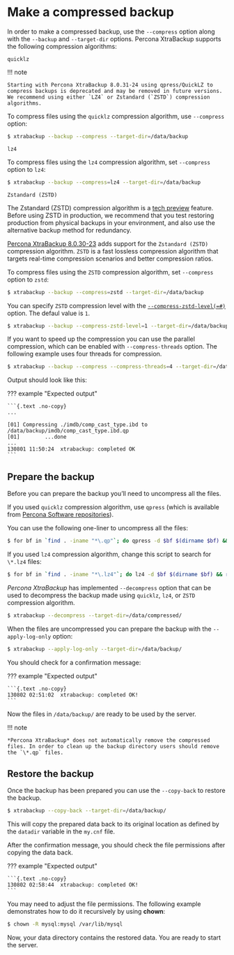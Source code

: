# Make a compressed backup

In order to make a compressed backup, use the `--compress` option along
with the `--backup` and `--target-dir` options. Percona XtraBackup supports the following compression algorithms:

`quicklz`

!!! note

    Starting with Percona XtraBackup 8.0.31-24 using qpress/QuickLZ to compress backups is deprecated and may be removed in future versions. We recommend using either `LZ4` or Zstandard (`ZSTD`) compression algorithms.
    
To compress files using the `quicklz` compression algorithm, use `--compress` option:

```{.bash data-prompt="$"}
$ xtrabackup --backup --compress --target-dir=/data/backup
```

`lz4`

To compress files using the `lz4` compression algorithm, set `--compress` option to `lz4`:

```{.bash data-prompt="$"}
$ xtrabackup --backup --compress=lz4 --target-dir=/data/backup
```

`Zstandard (ZSTD)`

The Zstandard (ZSTD) compression algorithm is a [tech preview](../glossary.md#tech-preview) feature. Before using ZSTD in production, we recommend that you test restoring production from physical backups in your environment, and also use the alternative backup method for redundancy.

[Percona XtraBackup 8.0.30-23](release-notes/8.0/8.0.30-23.0.md) adds support for the `Zstandard (ZSTD)` compression algorithm. `ZSTD` is a fast lossless compression algorithm that targets real-time compression scenarios and better compression ratios.  
    
To compress files using the `ZSTD` compression algorithm, set `--compress` option to `zstd`:

```{.bash data-prompt="$"}
$ xtrabackup --backup --compress=zstd --target-dir=/data/backup
```

You can specify `ZSTD` compression level with the [`--compress-zstd-level(=#)`](/docs/xtrabackup_bin/xbk_option_reference.md#compress-zstd-level) option. The defaul value is `1`.

```{.bash data-prompt="$"}
$ xtrabackup --backup --compress-zstd-level=1 --target-dir=/data/backup
```

If you want to speed up the compression you can use the parallel
compression, which can be enabled with `--compress-threads`
option. The following example uses four threads for compression.

```{.bash data-prompt="$"}
$ xtrabackup --backup --compress --compress-threads=4 --target-dir=/data/backup
```

Output should look like this:

??? example "Expected output"

    ```{.text .no-copy}
    ...

    [01] Compressing ./imdb/comp_cast_type.ibd to /data/backup/imdb/comp_cast_type.ibd.qp
    [01]        ...done
    ...
    130801 11:50:24  xtrabackup: completed OK
    ```

## Prepare the backup

Before you can prepare the backup you’ll need to uncompress all the files.

If you used `quicklz` compression algorithm, use `qpress` (which is available from [Percona Software repositories](http://www.percona.com/doc/percona-xtrabackup/8.0/installation.html#using-percona-software-repositories)).

You can use the following one-liner to uncompress all the files:

```{.bash data-prompt="$"}
$ for bf in `find . -iname "*\.qp"`; do qpress -d $bf $(dirname $bf) && rm $bf; done
``` 

If you used `lz4` compression algorithm, change this script to search
for `\*.lz4` files:

```{.bash data-prompt="$"}
$ for bf in `find . -iname "*\.lz4"`; do lz4 -d $bf $(dirname $bf) && rm $bf; done
```

*Percona XtraBackup* has implemented `--decompress` option
that can be used to decompress the backup made using `quicklz`, `lz4`, or `ZSTD` compression algorithm.

```{.bash data-prompt="$"}
$ xtrabackup --decompress --target-dir=/data/compressed/
```

When the files are uncompressed you can prepare the backup with the
`--apply-log-only` option:

```{.bash data-prompt="$"}
$ xtrabackup --apply-log-only --target-dir=/data/backup/
```

You should check for a confirmation message:

??? example "Expected output"

    ```{.text .no-copy}
    130802 02:51:02  xtrabackup: completed OK!
    ```

Now the files in `/data/backup/` are ready to be used by the server.

!!! note
   
    *Percona XtraBackup* does not automatically remove the compressed files. In order to clean up the backup directory users should remove the `\*.qp` files.

## Restore the backup

Once the backup has been prepared you can use the `--copy-back` to
restore the backup.

```{.bash data-prompt="$"}
$ xtrabackup --copy-back --target-dir=/data/backup/
```

This will copy the prepared data back to its original location as defined
by the `datadir` variable in the `my.cnf` file.

After the confirmation message, you should check the file permissions after
copying the data back.

??? example "Expected output"

    ```{.text .no-copy}
    130802 02:58:44  xtrabackup: completed OK!
    ```

You may need to adjust the file permissions. The following example
demonstrates how to do it recursively by using **chown**:

```{.bash data-prompt="$"}
$ chown -R mysql:mysql /var/lib/mysql
```

Now, your data directory contains the restored data. You are
ready to start the server.